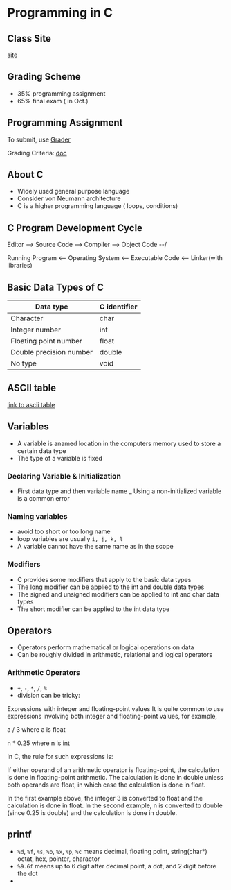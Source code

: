 
# Programming in C

## Class Site
[site](http://minds.jacobs-university.de/teaching/ProgCFall2017)

## Grading Scheme

 - 35% programming assignment
 - 65% final exam ( in Oct.)

## Programming Assignment

To submit, use [Grader](http://grader.eecs.jacobs-university.de)


Grading Criteria: [doc](http://minds.jacobs-university.de/sites/default/files/uploads/teaching/CProgramming/Grading-Criteria-C.pdf)


## About C

 - Widely used general purpose language
 - Consider von Neumann architecture
 - C is a higher programming language ( loops, conditions)


## C Program Development Cycle

Editor --> Source Code --> Compiler --> Object Code  --\/

Running Program <-- Operating System <-- Executable Code <-- Linker(with libraries)

## Basic Data Types of C

 | Data type | C identifier |
 | --------- | ---- |
 | Character | char |
 | Integer number | int |
 | Floating point number | float |
 | Double precision number | double |
 | No type | void |

## ASCII table

[link to ascii table](https://johnantoni.github.io/ascii/)

## Variables

 - A variable is anamed location in the computers memory used to store a certain data type
 - The type of a variable is fixed

### Declaring Variable & Initialization

 - First data type and then variable name
 _ Using a non-initialized variable is a common error

### Naming variables
 - avoid too short or too long name
 - loop variables are usually `i, j, k, l`
 - A variable cannot have the same name as in the scope

### Modifiers
 - C provides some modifiers that apply to the basic data types
 - The long modifier can be applied to the int and double data types
 - The signed and unsigned modifiers can be applied to int and char data types
 - The short modifier can be applied to the int data type

## Operators
 - Operators perform mathematical or logical operations on data
 - Can be roughly divided in arithmetic, relational and logical operators

### Arithmetic Operators
 - `+`, `-`, `*`, `/`, `%`
 - division can be tricky:

Expressions with integer and floating-point values
It is quite common to use expressions involving both integer and floating-point values, for example,

a / 3 where a is float

n * 0.25 where n is int

In C, the rule for such expressions is:

If either operand of an arithmetic operator is floating-point, the calculation is done in floating-point arithmetic. The calculation is done in double unless both operands are float, in which case the calculation is done in float.

In the first example above, the integer 3 is converted to float and the calculation is done in float. In the second example, n is converted to double (since 0.25 is double) and the calculation is done in double. 

## printf
 - `%d`, `%f`, `%s`, `%o`, `%x`, `%p`, `%c` means decimal, floating point, string(char*) octat, hex, pointer, charactor
 - `%9.6f` means up to 6 digit after decimal point, a dot, and 2 digit before the dot
 - 
